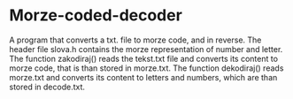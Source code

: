 # Morze-coded-decoder
A program that converts a txt. file to morze code, and in reverse. 
The header file slova.h contains the morze representation of number and letter.
The function zakodiraj() reads the tekst.txt file and converts its content to morze code, that is than stored in morze.txt.
The function dekodiraj() reads morze.txt and converts its content to letters and numbers, which are than stored in decode.txt.
